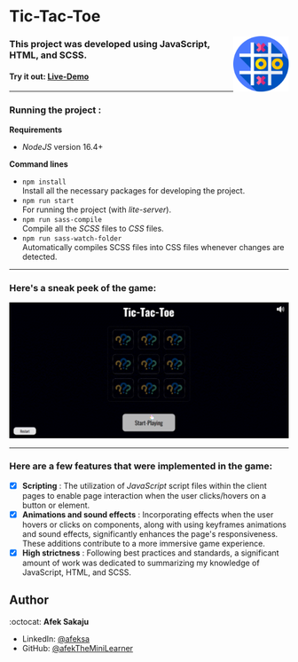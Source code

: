 # Tic-Tac-Toe

<img src="./readme-resources/tic-tac-toe.png" width=100px height=100px align="right">

### This project was developed using JavaScript, HTML, and SCSS.<br />

#### Try it out: [Live-Demo](https://afektheminilearner.github.io/tic-tac-toe/)

---

### **Running the project :**

**Requirements**

-   _NodeJS_ version 16.4+

**Command lines**

-   `npm install` <br /> Install all the necessary packages for developing the project.
-   `npm run start`<br /> For running the project (with _lite-server_).
-   `npm run sass-compile`<br />Compile all the _SCSS_ files to _CSS_ files.<br/>
-   `npm run sass-watch-folder`<br />Automatically compiles SCSS files into CSS files whenever changes are detected.

---

### **Here's a sneak peek of the game:**

![tic-tac-toe-GIF](./readme-resources/game-gif.gif)

---

### Here are a few features that were implemented in the game:

-   [x] **Scripting** : The utilization of _JavaScript_ script files within the client pages to enable page interaction when the user clicks/hovers on a button or element.
-   [x] **Animations and sound effects** : Incorporating effects when the user hovers or clicks on components, along with using keyframes animations and sound effects, significantly enhances the page's responsiveness.<br /> These additions contribute to a more immersive game experience.
-   [x] **High strictness** : Following best practices and standards, a significant amount of work was dedicated to summarizing my knowledge of JavaScript, HTML, and SCSS.

## Author

:octocat: **Afek Sakaju**

-   LinkedIn: [@afeksa](https://www.linkedin.com/in/afeksa/)
-   GitHub: [@afekTheMiniLearner](https://github.com/afekTheMiniLearner)
